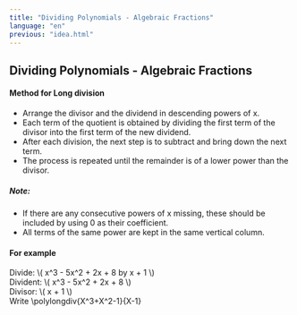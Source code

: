 ```yaml
---
title: "Dividing Polynomials - Algebraic Fractions"
language: "en"
previous: "idea.html"
---
```


## Dividing Polynomials - Algebraic Fractions

#### Method for Long division 
- Arrange the divisor and the dividend in descending powers of x.
- Each term of the quotient is obtained by dividing the first term of the divisor into the first term of the new dividend.
- After each division, the next step is to subtract and bring down the next term.
- The process is repeated until the remainder is of a lower power than the divisor.

##### Note:
- If there are any consecutive powers of x missing, these should be included by using 0 as their coefficient.
- All terms of the same power are kept in the same vertical column.

#### For example
<div markdown="1">
    <p style="display:inline"> Divide: \( x^3 - 5x^2 + 2x + 8 by x + 1 \) </p><br>
    <p style="display:inline"> Divident: \( x^3 - 5x^2 + 2x + 8 \) </p><br>
    <p style="display:inline"> Divisor: \( x + 1 \) </p><br>
    Write 
    <p style="display:inline"> 
    \polylongdiv{X^3+X^2-1}{X-1}
    </p><br>
</div>